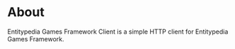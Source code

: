 ﻿# About
Entitypedia Games Framework Client is a simple HTTP client for Entitypedia Games Framework.